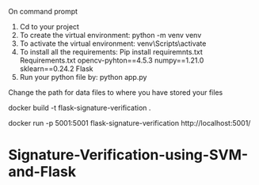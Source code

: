 On command prompt
1. Cd to your project
2. To create the virtual environment:
python -m venv venv
3. To activate the virtual environment:
venv\Scripts\activate
4. To install all the requirements:
Pip install requiremnts.txt
Requirements.txt
opencv-pyhton==4.5.3
numpy==1.21.0
sklearn==0.24.2
Flask
5. Run your python file by:
python app.py

Change the path for data files to where you have stored your files


docker build -t flask-signature-verification .


docker run -p 5001:5001 flask-signature-verification
http://localhost:5001/


# Signature-Verification-using-SVM-and-Flask
